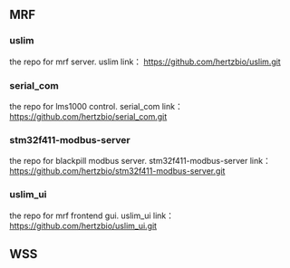 

## MRF
### uslim
the repo for mrf server.  uslim link：
https://github.com/hertzbio/uslim.git
  
### serial_com
the repo for lms1000 control.  serial_com link：
https://github.com/hertzbio/serial_com.git 

### stm32f411-modbus-server
the repo for blackpill modbus server.  stm32f411-modbus-server link：
https://github.com/hertzbio/stm32f411-modbus-server.git

### uslim_ui
the repo for mrf frontend gui.  uslim_ui link：
https://github.com/hertzbio/uslim_ui.git

## WSS


